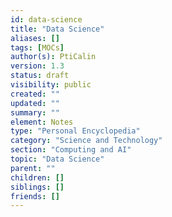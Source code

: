 ```yaml
---
id: data-science
title: "Data Science"
aliases: []
tags: [MOCs]
author(s): PtiCalin
version: 1.3
status: draft
visibility: public
created: ""
updated: ""
summary: ""
element: Notes
type: "Personal Encyclopedia"
category: "Science and Technology"
section: "Computing and AI"
topic: "Data Science"
parent: ""
children: []
siblings: []
friends: []
---
```

```folder-index-content
```
